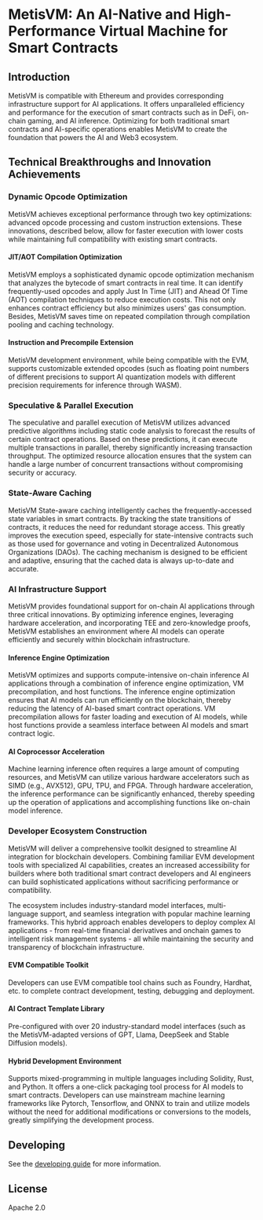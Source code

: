 # MetisVM: An AI-Native and High-Performance Virtual Machine for Smart Contracts

## Introduction

MetisVM is compatible with Ethereum and provides corresponding infrastructure support for AI applications. It offers unparalleled efficiency and performance for the execution of smart contracts such as in DeFi, on-chain gaming, and AI inference. Optimizing for both traditional smart contracts and AI-specific operations enables MetisVM to create the foundation that powers the AI and Web3 ecosystem.

## Technical Breakthroughs and Innovation Achievements

### Dynamic Opcode Optimization

MetisVM achieves exceptional performance through two key optimizations: advanced opcode processing and custom instruction extensions. These innovations, described below, allow for faster execution with lower costs while maintaining full compatibility with existing smart contracts.

#### JIT/AOT Compilation Optimization

MetisVM employs a sophisticated dynamic opcode optimization mechanism that analyzes the bytecode of smart contracts in real time. It can identify frequently-used opcodes and apply Just In Time (JIT) and Ahead Of Time (AOT) compilation techniques to reduce execution costs. This not only enhances contract efficiency but also minimizes users' gas consumption. Besides, MetisVM saves time on repeated compilation through compilation pooling and caching technology.

#### Instruction and Precompile Extension

MetisVM development environment, while being compatible with the EVM, supports customizable extended opcodes (such as floating point numbers of different precisions to support AI quantization models with different precision requirements for inference through WASM).

### Speculative & Parallel Execution

The speculative and parallel execution of MetisVM utilizes advanced predictive algorithms including static code analysis to forecast the results of certain contract operations. Based on these predictions, it can execute multiple transactions in parallel, thereby significantly increasing transaction throughput. The optimized resource allocation ensures that the system can handle a large number of concurrent transactions without compromising security or accuracy.

### State-Aware Caching

MetisVM State-aware caching intelligently caches the frequently-accessed state variables in smart contracts. By tracking the state transitions of contracts, it reduces the need for redundant storage access. This greatly improves the execution speed, especially for state-intensive contracts such as those used for governance and voting in Decentralized Autonomous Organizations (DAOs). The caching mechanism is designed to be efficient and adaptive, ensuring that the cached data is always up-to-date and accurate.

### AI Infrastructure Support

MetisVM provides foundational support for on-chain AI applications through three critical innovations. By optimizing inference engines, leveraging hardware acceleration, and incorporating TEE and zero-knowledge proofs, MetisVM establishes an environment where AI models can operate efficiently and securely within blockchain infrastructure.

#### Inference Engine Optimization

MetisVM optimizes and supports compute-intensive on-chain inference AI applications through a combination of inference engine optimization, VM precompilation, and host functions. The inference engine optimization ensures that AI models can run efficiently on the blockchain, thereby reducing the latency of AI-based smart contract operations. VM precompilation allows for faster loading and execution of AI models, while host functions provide a seamless interface between AI models and smart contract logic.

#### AI Coprocessor Acceleration

Machine learning inference often requires a large amount of computing resources, and MetisVM can utilize various hardware accelerators such as SIMD (e.g., AVX512), GPU, TPU, and FPGA. Through hardware acceleration, the inference performance can be significantly enhanced, thereby speeding up the operation of applications and accomplishing functions like on-chain model inference.

### Developer Ecosystem Construction

MetisVM will deliver a comprehensive toolkit designed to streamline AI integration for blockchain developers. Combining familiar EVM development tools with specialized AI capabilities, creates an increased accessibility for builders where both traditional smart contract developers and AI engineers can build sophisticated applications without sacrificing performance or compatibility.

The ecosystem includes industry-standard model interfaces, multi-language support, and seamless integration with popular machine learning frameworks. This hybrid approach enables developers to deploy complex AI applications - from real-time financial derivatives and onchain games to intelligent risk management systems - all while maintaining the security and transparency of blockchain infrastructure.

#### EVM Compatible Toolkit

Developers can use EVM compatible tool chains such as Foundry, Hardhat, etc. to complete contract development, testing, debugging and deployment.

#### AI Contract Template Library

Pre-configured with over 20 industry-standard model interfaces (such as the MetisVM-adapted versions of GPT, Llama, DeepSeek and Stable Diffusion models).

#### Hybrid Development Environment

Supports mixed-programming in multiple languages including Solidity, Rust, and Python. It offers a one-click packaging tool process for AI models to smart contracts. Developers can use mainstream machine learning frameworks like Pytorch, Tensorflow, and ONNX to train and utilize models without the need for additional modifications or conversions to the models, greatly simplifying the development process.

## Developing

See the [developing guide](./docs/dev.md) for more information.

## License

Apache 2.0
